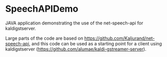 # SpeechAPIDemo
JAVA application demonstrating the use of the net-speech-api for kaldigstserver.

Large parts of the code are based on https://github.com/Kaljurand/net-speech-api, and this code 
can be used as a starting point for a client using kaldigstserver (https://github.com/alumae/kaldi-gstreamer-server).




